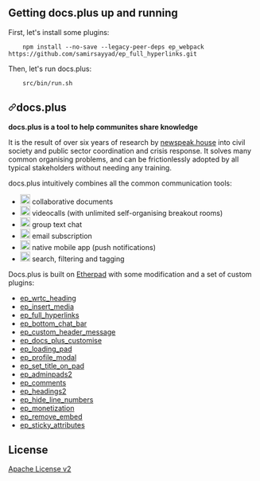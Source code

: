 ## Getting docs.plus up and running

First, let's install some plugins:

        npm install --no-save --legacy-peer-deps ep_webpack https://github.com/samirsayyad/ep_full_hyperlinks.git

Then, let's run docs.plus:

        src/bin/run.sh

<div class="Box-body px-5 pb-5">
        <article class="markdown-body entry-content container-lg" itemprop="text"><h1><a id="user-content-docsplus" class="anchor" aria-hidden="true" href="#docsplus"><svg class="octicon octicon-link" viewBox="0 0 16 16" version="1.1" width="16" height="16" aria-hidden="true"><path fill-rule="evenodd" d="M7.775 3.275a.75.75 0 001.06 1.06l1.25-1.25a2 2 0 112.83 2.83l-2.5 2.5a2 2 0 01-2.83 0 .75.75 0 00-1.06 1.06 3.5 3.5 0 004.95 0l2.5-2.5a3.5 3.5 0 00-4.95-4.95l-1.25 1.25zm-4.69 9.64a2 2 0 010-2.83l2.5-2.5a2 2 0 012.83 0 .75.75 0 001.06-1.06 3.5 3.5 0 00-4.95 0l-2.5 2.5a3.5 3.5 0 004.95 4.95l1.25-1.25a.75.75 0 00-1.06-1.06l-1.25 1.25a2 2 0 01-2.83 0z"></path></svg></a>docs.plus</h1>
<p><strong>docs.plus is a tool to help communites share knowledge</strong></p>
<p>It is the result of over six years of research by <a href="https://newspeak.house" rel="nofollow">newspeak.house</a> into civil society and public sector coordination and crisis response.
It solves many common organising problems, and can be frictionlessly adopted by all typical stakeholders without needing any training.</p>
<p>docs.plus intuitively combines all the common communication tools:</p>
<ul>
<li><g-emoji class="g-emoji" alias="white_check_mark" fallback-src="https://github.githubassets.com/images/icons/emoji/unicode/2705.png"><img class="emoji" alt="white_check_mark" height="20" width="20" src="https://github.githubassets.com/images/icons/emoji/unicode/2705.png"></g-emoji> collaborative documents</li>
<li><g-emoji class="g-emoji" alias="white_check_mark" fallback-src="https://github.githubassets.com/images/icons/emoji/unicode/2705.png"><img class="emoji" alt="white_check_mark" height="20" width="20" src="https://github.githubassets.com/images/icons/emoji/unicode/2705.png"></g-emoji> videocalls (with unlimited self-organising breakout rooms)</li>
<li><g-emoji class="g-emoji" alias="white_check_mark" fallback-src="https://github.githubassets.com/images/icons/emoji/unicode/2705.png"><img class="emoji" alt="white_check_mark" height="20" width="20" src="https://github.githubassets.com/images/icons/emoji/unicode/2705.png"></g-emoji> group text chat</li>
<li><g-emoji class="g-emoji" alias="soon" fallback-src="https://github.githubassets.com/images/icons/emoji/unicode/1f51c.png"><img class="emoji" alt="soon" height="20" width="20" src="https://github.githubassets.com/images/icons/emoji/unicode/1f51c.png"></g-emoji> email subscription</li>
<li><g-emoji class="g-emoji" alias="soon" fallback-src="https://github.githubassets.com/images/icons/emoji/unicode/1f51c.png"><img class="emoji" alt="soon" height="20" width="20" src="https://github.githubassets.com/images/icons/emoji/unicode/1f51c.png"></g-emoji> native mobile app (push notifications)</li>
<li><g-emoji class="g-emoji" alias="soon" fallback-src="https://github.githubassets.com/images/icons/emoji/unicode/1f51c.png"><img class="emoji" alt="soon" height="20" width="20" src="https://github.githubassets.com/images/icons/emoji/unicode/1f51c.png"></g-emoji> search, filtering and tagging</li>
</ul>

Docs.plus is built on [Etherpad](https://github.com/ether/etherpad-lite) with some modification and a set of custom plugins:

- [ep_wrtc_heading](https://github.com/HMarzban/ep_wrtc_heading)
- [ep_insert_media](https://github.com/samirsayyad/ep_insert_media)
- [ep_full_hyperlinks](https://github.com/samirsayyad/ep_full_hyperlinks)
- [ep_bottom_chat_bar](https://github.com/samirsayyad/ep_bottom_chat_bar)
- [ep_custom_header_message](https://github.com/samirsayyad/ep_custom_header_message)
- [ep_docs_plus_customise](https://github.com/samirsayyad/ep_docs_plus_customize)
- [ep_loading_pad](https://github.com/samirsayyad/ep_loading_pad.git)
- [ep_profile_modal](https://github.com/samirsayyad/ep_profile_modal)
- [ep_set_title_on_pad](https://github.com/samirsayyad/ep_set_title_on_pad.git)
- [ep_adminpads2](https://github.com/rhansen/ep_adminpads2)
- [ep_comments](https://github.com/ether/ep_comments)
- [ep_headings2](https://github.com/ether/ep_headings2)
- [ep_hide_line_numbers](https://github.com/JohnMcLear/ep_hide_line_numbers)
- [ep_monetization](https://github.com/ISNIT0/ep_monetization)
- [ep_remove_embed](https://github.com/tjwelde/ep_remove_embed)
- [ep_sticky_attributes](https://github.com/JohnMcLear/ep_sticky_attributes)

# License

[Apache License v2](http://www.apache.org/licenses/LICENSE-2.0.html)
